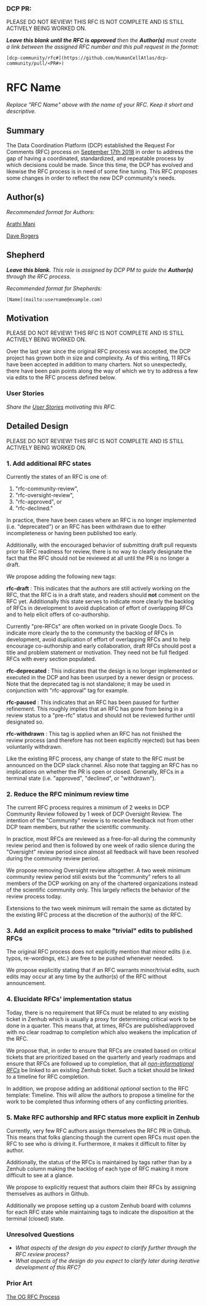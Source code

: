 ### DCP PR:

PLEASE DO NOT REVIEW! THIS RFC IS NOT COMPLETE AND IS STILL ACTIVELY BEING WORKED ON.

***Leave this blank until the RFC is approved** then the **Author(s)** must create a link between the assigned RFC number and this pull request in the format:*

`[dcp-community/rfc#](https://github.com/HumanCellAtlas/dcp-community/pull/<PR#>)`

# RFC Name

*Replace "RFC Name" above with the name of your RFC. Keep it short and descriptive.*

## Summary

The Data Coordination Platform (DCP) established the Request For Comments (RFC) process on 
[September 17th 2018](https://github.com/HumanCellAtlas/dcp-community/pull/26) in order to address the gap of having a
coordinated, standardized, and repeatable process by which decisions could be made. Since this time, the DCP has evolved
and likewise the RFC process is in need of some fine tuning. This RFC proposes some changes in order to reflect the new
DCP community's needs.  

## Author(s)

*Recommended format for Authors:*

 [Arathi Mani](mailto:arathi.mani@chanzuckerberg.com)
 
 [Dave Rogers](mailto:dave@clevercanary.com)

## Shepherd
***Leave this blank.** This role is assigned by DCP PM to guide the **Author(s)** through the RFC process.*

*Recommended format for Shepherds:*

 `[Name](mailto:username@example.com)`

## Motivation

PLEASE DO NOT REVIEW! THIS RFC IS NOT COMPLETE AND IS STILL ACTIVELY BEING WORKED ON.

Over the last year since the original RFC process was accepted, the DCP project has grown both in size and complexity.
As of this writing, 11 RFCs have been accepted in addition to many charters. Not so unexpectedly, there have been pain
points along the way of which we try to address a few via edits to the RFC process defined below.


### User Stories

*Share the [User Stories](https://www.mountaingoatsoftware.com/agile/user-stories) motivating this RFC.*

## Detailed Design

PLEASE DO NOT REVIEW! THIS RFC IS NOT COMPLETE AND IS STILL ACTIVELY BEING WORKED ON.

### 1. Add additional RFC states

Currently the states of an RFC is one of:
 
 1. "rfc-community-review",
 2. "rfc-oversight-review", 
 3. "rfc-approved", or
 4. "rfc-declined." 

In practice, there have been cases where an RFC is no longer implemented (i.e. "deprecated") or an RFC has been
withdrawn due to either incompleteness or having been published too early. 

Additionally, with the encouraged behavior of submitting draft pull requests prior to RFC readiness for review, there is
no way to clearly designate the fact that the RFC should not be reviewed at all until the PR is no longer a draft.

We propose adding the following new tags: 

**rfc-draft** : This indicates that the authors are still actively working on the RFC, that the RFC is in a draft state,
and readers should **not** comment on the RFC yet. Additionally this state serves to indicate more clearly the backlog
of RFCs in development to avoid duplication of effort of overlapping RFCs and to help elicit offers of co-authorship.
 
Currently "pre-RFCs" are often worked on in private Google Docs. To indicate more clearly the to the community the
backlog of RFCs in development, avoid duplication of effort of overlapping RFCs and to help encourage co-authorship and
early collaboration, draft RFCs should post a title and problem statement or motivation. They need not be full fledged
RFCs with every section populated.

**rfc-deprecated** : This indicates that the design is no longer implemented or executed in the DCP and has been usurped
by a newer design or process. Note that the deprecated tag is not standalone; it may be used in conjunction with 
"rfc-approval" tag for example.

**rfc-paused** : This indicates that an RFC has been paused for further refinement. This roughly implies that an RFC has
gone from being in a review status to a "pre-rfc" status and should not be reviewed further until designated so.

**rfc-withdrawn** : This tag is applied when an RFC has not finished the review process (and therefore has not been 
explicitly rejected) but has been voluntarily withdrawn.

Like the existing RFC process, any change of state to the RFC must be announced on the DCP slack channel. Also note that
tagging an RFC has no implications on whether the PR is open or closed. Generally, RFCs in a terminal state (i.e.
"approved", "declined", or "withdrawn").

### 2. Reduce the RFC minimum review time

The current RFC process requires a minimum of 2 weeks in DCP Community Review followed by 1 week of DCP Oversight
Review. The intention of the "Community" review is to receive feedback not from other DCP team members, but rather the 
scientific community.

In practice, most RFCs are reviewed as a free-for-all during the community review period and then is followed by one
week of radio silence during the "Oversight" review period since almost all feedback will have been resolved during the
community review period.

We propose removing Oversight review altogether. A two week minimum community review period still exists but the 
"community" refers to all members of the DCP working on any of the chartered organizations instead of the scientific
community only. This largely reflects the behavior of the review process today.

Extensions to the two week minimum will remain the same as dictated by the existing RFC process at the discretion of
the author(s) of the RFC.

### 3. Add an explicit process to make "trivial" edits to published RFCs

The original RFC process does not explicitly mention that minor edits (i.e. typos, re-wordings, etc.) are free to be
pushed whenever needed. 

We propose explicitly stating that if an RFC warrants minor/trivial edits, such edits may occur at any time by the
author(s) of the RFC without announcement.

### 4. Elucidate RFCs' implementation status

Today, there is no requirement that RFCs must be related to any existing ticket in Zenhub which is usually a proxy for
determining critical work to be done in a quarter. This means that, at times,  RFCs are published/approved with no clear
roadmap to completion which also weakens the implication of the RFC.

We propose that, in order to ensure that RFCs are created based on critical tickets that are prioritized based on
the quarterly and yearly roadmaps and ensure that RFCs are followed up to completion, that all 
[*non-informational RFCs*](https://github.com/HumanCellAtlas/dcp-community/issues/30) be linked to an existing Zenhub
ticket. Such a ticket should be linked to a timeline for RFC completion.

In addition, we propose adding an additional *optional* section to the RFC template: Timeline. This will allow the
authors to propose a timeline for the work to be completed thus informing others of any conflicting priorities.


### 5. Make RFC authorship and RFC status more explicit in Zenhub
Currently, very few RFC authors assign themselves the RFC PR in Github. This means that folks glancing though the
current open RFCs must open the RFC to see who is driving it. Furthermore, it makes it difficult to filter by author.

Additionally, the status of the RFCs is maintained by tags rather than by a Zenhub column making the backlog of each
type of RFC making it more difficult to see at a glance. 

We propose to explicitly request that authors claim their RFCs by assigning themselves as authors in Github. 

Additionally we propose setting up a custom Zenhub board with columns for each RFC state while maintaining tags
to indicate the disposition at the terminal (closed) state. 

### Unresolved Questions

- *What aspects of the design do you expect to clarify further through the RFC review process?*
- *What aspects of the design do you expect to clarify later during iterative development of this RFC?*

### Prior Art

[The OG RFC Process](https://github.com/HumanCellAtlas/dcp-community/blob/master/rfcs/text/0001-rfc-process.md)
